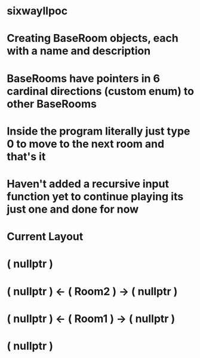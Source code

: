 # sixwayllpoc
# Creating BaseRoom objects, each with a name and description
# BaseRooms have pointers in 6 cardinal directions (custom enum) to other BaseRooms
# Inside the program literally just type 0 to move to the next room and that's it
# Haven't added a recursive input function yet to continue playing its just one and done for now

# Current Layout

#                ( nullptr )
# ( nullptr ) <- (  Room2  ) -> ( nullptr )
# ( nullptr ) <- (  Room1  ) -> ( nullptr )
#                ( nullptr )
